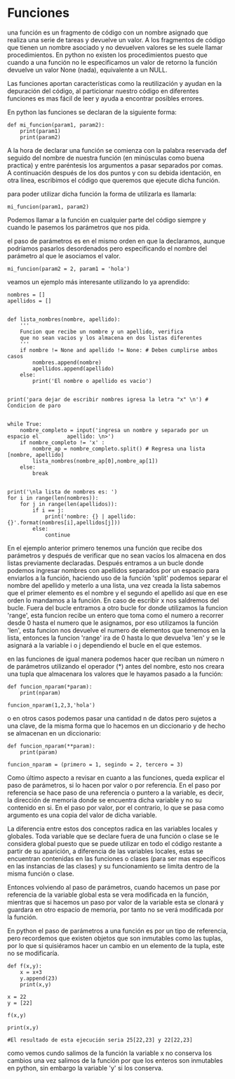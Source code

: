 
# Funciones
      
una función es un fragmento de código con un nombre asignado que realiza una serie de tareas y devuelve un valor. A los fragmentos de código que tienen un nombre asociado y no devuelven valores se les suele llamar procedimientos. En python no existen los procedimientos puesto que cuando a una función no le especificamos un valor de retorno la función devuelve un valor None (nada), equivalente a un NULL.

Las funciones aportan características como la reutilización y ayudan en la depuración del código, al particionar nuestro código en diferentes funciones es mas fácil de leer y ayuda a encontrar posibles errores.

En python las funciones se declaran de la siguiente forma:

    def mi_funcion(param1, param2):
        print(param1)
        print(param2)

A la hora de declarar una función se comienza con la palabra reservada def seguido del nombre de nuestra función (en minúsculas como buena practica) y entre paréntesis los argumentos a pasar separados por comas. A continuación después de los dos puntos y con su debida identación, en otra línea, escribimos el código que queremos que ejecute dicha función.

para poder utilizar dicha función la forma de utilizarla es llamarla:

    mi_funcion(param1, param2)

Podemos llamar a la función en cualquier parte del código siempre y cuando le pasemos los parámetros que nos pida.

el paso de parámetros es en el mismo orden en que la declaramos, aunque podríamos pasarlos desordenados pero especificando el nombre del parámetro al que le asociamos el valor.

    mi_funcion(param2 = 2, param1 = 'hola')

veamos un ejemplo más interesante utilizando lo ya aprendido:

    nombres = []
    apellidos = []


    def lista_nombres(nombre, apellido):
        '''
        Funcion que recibe un nombre y un apellido, verifica
        que no sean vacios y los almacena en dos listas diferentes
        '''
        if nombre != None and apellido != None: # Deben cumplirse ambos casos
            nombres.append(nombre)
            apellidos.append(apellido)
        else:
            print('El nombre o apellido es vacio')


    print('para dejar de escribir nombres igresa la letra "x" \n') # Condicion de paro


    while True:
        nombre_completo = input('ingresa un nombre y separado por un espacio el         apellido: \n>')
        if nombre_completo != 'x' :
            nombre_ap = nombre_completo.split() # Regresa una lista [nombre, apellido]
            lista_nombres(nombre_ap[0],nombre_ap[1])
        else:
            break


    print('\nla lista de nombres es: ')
    for i in range(len(nombres)):
        for j in range(len(apellidos)):
            if i == j:
                print('nombre: {} | apellido: {}'.format(nombres[i],apellidos[j]))
            else:
                continue

En el ejemplo anterior primero tenemos una función que recibe dos parámetros y después de verificar que no sean vacíos los almacena en dos listas previamente declaradas. Después entramos a un bucle donde podemos ingresar nombres con apellidos separados por un espacio para enviarlos a la función, haciendo uso de la función 'split' podemos separar el nombre del apellido y meterlo a una lista, una vez creada la lista sabemos que el primer elemento es el nombre y el segundo el apellido así que en ese orden lo mandamos a la función. En caso de escribir x nos saldremos del bucle. Fuera del bucle entramos a otro bucle for donde utilizamos la funcion 'range', esta funcion recibe un entero que toma como el numero a recorrer desde 0 hasta el numero que le asignamos, por eso utilizamos la función 'len', esta funcion nos devuelve el numero de elementos que tenemos en la lista, entonces la funcion 'range' ira de 0 hasta lo que devuelva 'len' y se le asignará a la variable i o j dependiendo el bucle en el que estemos.

en las funciones de igual manera podemos hacer que reciban un número n de parámetros utilizando el operador (*) antes del nombre, esto nos creara una tupla que almacenara los valores que le hayamos pasado a la función: 

    def funcion_nparam(*param):
        print(nparam)

    funcion_nparam(1,2,3,'hola')

o en otros casos podemos pasar una cantidad n de datos pero sujetos a una clave, de la misma forma que lo hacemos en un diccionario y de hecho se almacenan en un diccionario:

    def funcion_nparam(**param):
        print(param)

    funcion_nparam = (primero = 1, segindo = 2, tercero = 3)

Como último aspecto a revisar en cuanto a las funciones, queda explicar el paso de parámetros, si lo hacen por valor o por referencia. En el paso por referencia se hace paso de una referencia o puntero a la variable, es decir, la dirección de memoria donde se encuentra dicha variable y no su contenido en si. En el paso por valor, por el contrario, lo que se pasa como argumento es una copia del valor de dicha variable.

La diferencia entre estos dos conceptos radica en las variables locales y globales. Toda variable que se declare fuera de una función o clase se le considera global puesto que se puede utilizar en todo el código restante a partir de su aparición, a diferencia de las variables locales, estas se encuentran contenidas en las funciones o clases (para ser mas específicos en las instancias de las clases) y su funcionamiento se limita dentro de la misma función o clase.

Entonces volviendo al paso de parámetros, cuando hacemos un pase por referencia de la variable global esta se vera modificada en la función, mientras que si hacemos un paso por valor de la variable esta se clonará y guardara en otro espacio de memoria, por tanto no se verá modificada por la función.

En python el paso de parámetros a una función es por un tipo de referencia, pero recordemos que existen objetos que son inmutables como las tuplas, por lo que si quisiéramos hacer un cambio en un elemento de la tupla, este no se modificaría. 

    def f(x,y):
        x = x+3
        y.append(23)
        print(x,y)

    x = 22
    y = [22]

    f(x,y)

    print(x,y)

    #El resultado de esta ejecución seria 25[22,23] y 22[22,23]

como vemos cundo salimos de la función la variable x no conserva los cambios una vez salimos de la función por que los enteros son inmutables en python, sin embargo la variable 'y' si los conserva. 
